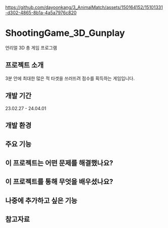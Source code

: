 


https://github.com/dayoonkang/3_AnimalMatch/assets/150164152/15101331-d302-4865-8b1a-4a5a7976c820


# ShootingGame_3D_Gunplay
언리얼 3D 총 게임 프로그램

## 프로젝트 소개
3분 안에 최대한 많은 적 타겟을 쓰러뜨려 점수를 획득하는 게임입니다.

## 개발 기간
23.02.27 - 24.04.01

## 개발 환경


## 주요 기능

## 이 프로젝트는 어떤 문제를 해결했나요?
## 이 프로젝트를 통해 무엇을 배우셨나요?
## 나중에 추가하고 싶은 기능
## 참고자료
## 
